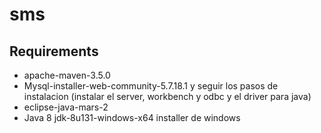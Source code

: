 # sms

## Requirements

* apache-maven-3.5.0
* Mysql-installer-web-community-5.7.18.1  y seguir los pasos de instalacion (instalar el server, workbench y odbc y el driver para java)
* eclipse-java-mars-2
* Java 8 jdk-8u131-windows-x64 installer de windows
